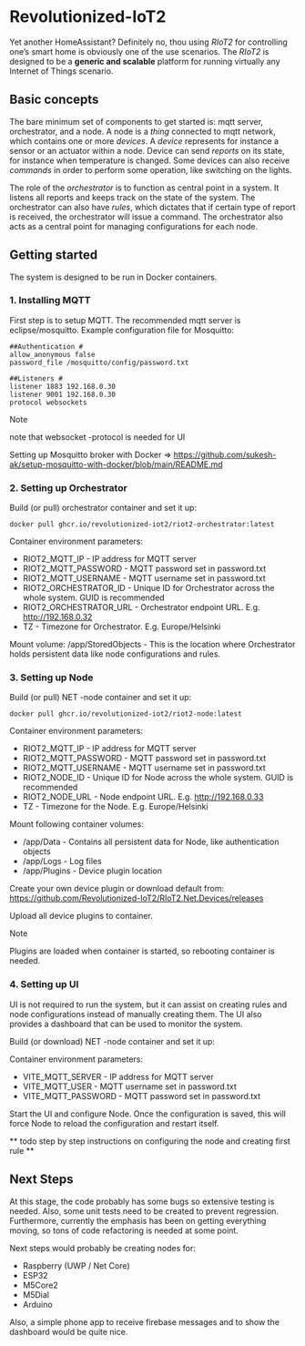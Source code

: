# Revolutionized-IoT2
Yet another HomeAssistant? Definitely no, thou using *RIoT2* for controlling one’s smart home is obviously one of the use scenarios. The *RIoT2* is designed to be a **generic and scalable** platform for running virtually any Internet of Things scenario.


## Basic concepts
The bare minimum set of components to get started is: mqtt server, orchestrator, and a node. A node is a *thing* connected to mqtt network, which contains one or more *devices*. A *device* represents for instance a sensor or an actuator within a node. Device can send *reports* on its state, for instance when temperature is changed. Some devices can also receive *commands* in order to perform some operation, like switching on the lights. 

The role of the *orchestrator* is to function as central point in a system. It listens all reports and keeps track on the state of the system. The orchestrator can also have *rules*, which dictates that if certain type of report is received, the orchestrator will issue a command. The orchestrator also acts as a central point for managing configurations for each node. 

## Getting started
The system is designed to be run in Docker containers. 

### 1. Installing MQTT
First step is to setup MQTT. The recommended mqtt server is eclipse/mosquitto. Example configuration file for Mosquitto:

```
##Authentication #  
allow_anonymous false  
password_file /mosquitto/config/password.txt  
  
##Listeners #  
listener 1883 192.168.0.30  
listener 9001 192.168.0.30  
protocol websockets  
```
> [!NOTE]  
> note that websocket -protocol is needed for UI

Setting up Mosquitto broker with Docker => https://github.com/sukesh-ak/setup-mosquitto-with-docker/blob/main/README.md

### 2. Setting up Orchestrator
Build (or pull) orchestrator container and set it up:
```
docker pull ghcr.io/revolutionized-iot2/riot2-orchestrator:latest
```

Container environment parameters:  
- RIOT2_MQTT_IP - IP address for MQTT server  
- RIOT2_MQTT_PASSWORD - MQTT password set in password.txt  
- RIOT2_MQTT_USERNAME - MQTT username set in password.txt  
- RIOT2_ORCHESTRATOR_ID - Unique ID for Orchestrator across the whole system. GUID is recommended 
- RIOT2_ORCHESTRATOR_URL - Orchestrator endpoint URL. E.g. http://192.168.0.32
- TZ - Timezone for Orchestrator. E.g. Europe/Helsinki  
  
Mount volume: /app/StoredObjects - This is the location where Orchestrator holds persistent data like node configurations and rules.

### 3. Setting up Node
Build (or pull) NET -node container and set it up:  
```
docker pull ghcr.io/revolutionized-iot2/riot2-node:latest
```

Container environment parameters:  
- RIOT2_MQTT_IP - IP address for MQTT server  
- RIOT2_MQTT_PASSWORD - MQTT password set in password.txt  
- RIOT2_MQTT_USERNAME - MQTT username set in password.txt  
- RIOT2_NODE_ID - Unique ID for Node across the whole system. GUID is recommended  
- RIOT2_NODE_URL - Node endpoint URL. E.g. http://192.168.0.33  
- TZ - Timezone for the Node. E.g. Europe/Helsinki  

Mount following container volumes:
- /app/Data - Contains all persistent data for Node, like authentication objects 
- /app/Logs - Log files
- /app/Plugins - Device plugin location

Create your own device plugin or download default from: https://github.com/Revolutionized-IoT2/RIoT2.Net.Devices/releases

Upload all device plugins to container.
> [!NOTE]  
> Plugins are loaded when container is started, so rebooting container is needed.

### 4. Setting up UI
UI is not required to run the system, but it can assist on creating rules and node configurations instead of manually creating them. The UI also provides a dashboard that can be used to monitor the system.  

Build (or download) NET -node container and set it up:  

Container environment parameters:  
- VITE_MQTT_SERVER - IP address for MQTT server  
- VITE_MQTT_USER - MQTT username set in password.txt  
- VITE_MQTT_PASSWORD - MQTT password set in password.txt  

Start the UI and configure Node. Once the configuration is saved, this will force Node to reload the configuration and restart itself. 

** todo step by step instructions on configuring the node and creating first rule **

## Next Steps

At this stage, the code probably has some bugs so extensive testing is needed. Also, some unit tests need to be created to prevent regression. Furthermore, currently the emphasis has been on getting everything moving, so tons of code refactoring is needed at some point. 

Next steps would probably be creating nodes for: 
- Raspberry (UWP / Net Core)
- ESP32
- M5Core2
- M5Dial
- Arduino

Also, a simple phone app to receive firebase messages and to show the dashboard would be quite nice.
